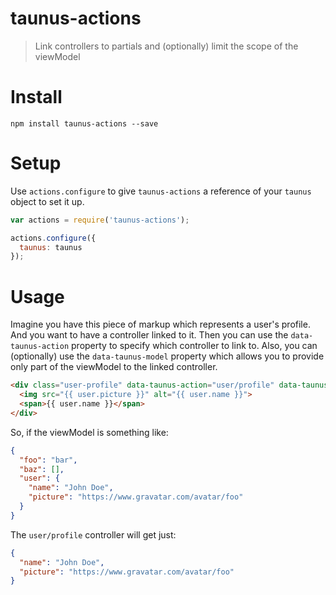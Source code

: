 # taunus-actions

> Link controllers to partials and (optionally) limit the scope of the viewModel

# Install

```shell
npm install taunus-actions --save
```

# Setup

Use `actions.configure` to give `taunus-actions` a reference of your `taunus` object to set it up.

```js
var actions = require('taunus-actions');

actions.configure({
  taunus: taunus
});
```

# Usage

Imagine you have this piece of markup which represents a user's profile. And you want to have a controller linked to it. Then you can use the `data-taunus-action` property to specify which controller to link to. Also, you can (optionally) use the `data-taunus-model` property which allows you to provide only part of the viewModel to the linked controller.

```html
<div class="user-profile" data-taunus-action="user/profile" data-taunus-model="user">
  <img src="{{ user.picture }}" alt="{{ user.name }}">
  <span>{{ user.name }}</span>
</div>
```

So, if the viewModel is something like:
```json
{
  "foo": "bar",
  "baz": [],
  "user": {
    "name": "John Doe",
    "picture": "https://www.gravatar.com/avatar/foo"
  }
}
```

The `user/profile` controller will get just:
```json
{
  "name": "John Doe",
  "picture": "https://www.gravatar.com/avatar/foo"
}
```
